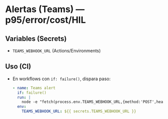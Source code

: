 # Alertas (Teams) — p95/error/cost/HIL

## Variables (Secrets)
- `TEAMS_WEBHOOK_URL` (Actions/Environments)

## Uso (CI)
- En workflows con `if: failure()`, dispara paso:
  ```yaml
  - name: Teams alert
    if: failure()
    run: |
      node -e "fetch(process.env.TEAMS_WEBHOOK_URL,{method:'POST',headers:{'content-type':'application/json'},body:JSON.stringify({text:'CI gate FAIL en $GITHUB_WORKFLOW ($GITHUB_SHA) — revisa Playwright/k6/OpenAPI'})}).then(()=>console.log('alert sent'))"
    env:
      TEAMS_WEBHOOK_URL: ${{ secrets.TEAMS_WEBHOOK_URL }}
  ```

